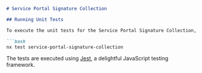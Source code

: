 ```markdown
# Service Portal Signature Collection

## Running Unit Tests

To execute the unit tests for the Service Portal Signature Collection, use the following command:

```bash
nx test service-portal-signature-collection
```

The tests are executed using [Jest](https://jestjs.io), a delightful JavaScript testing framework.
```